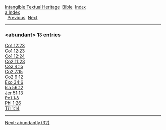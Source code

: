 [Intangible Textual Heritage](../../index)  [Bible](../index) 
[Index](index)   
[a Index](_a_)  
  [Previous](c00101)  [Next](c00103) 

------------------------------------------------------------------------

### &lt;abundant&gt; 13 entries

[Co1 12:23](../kjv/co1012.htm#023)  
[Co1 12:23](../kjv/co1012.htm#023)  
[Co1 12:24](../kjv/co1012.htm#024)  
[Co2 11:23](../kjv/co2011.htm#023)  
[Co2 4:15](../kjv/co2004.htm#015)  
[Co2 7:15](../kjv/co2007.htm#015)  
[Co2 9:12](../kjv/co2009.htm#012)  
[Exo 34:6](../kjv/exo034.htm#006)  
[Isa 56:12](../kjv/isa056.htm#012)  
[Jer 51:13](../kjv/jer051.htm#013)  
[Pe1 1:3](../kjv/pe1001.htm#003)  
[Phi 1:26](../kjv/phi001.htm#026)  
[Ti1 1:14](../kjv/ti1001.htm#014)  

------------------------------------------------------------------------

[Next: abundantly (32)](c00103)
